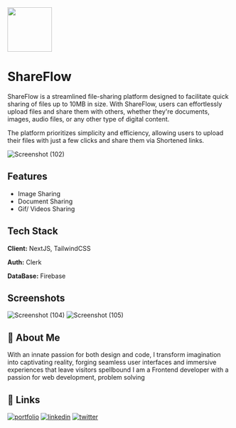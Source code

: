 <img src="https://github.com/DeveloperAshish8/ShareFlow/assets/90233808/ee96dc6f-ff48-4e12-8ca1-f1ab2b7d11a4" width="100" height="100">



# ShareFlow 
ShareFlow is a streamlined file-sharing platform designed to facilitate quick sharing of files up to 10MB in size. With ShareFlow, users can effortlessly upload files and share them with others, whether they're documents, images, audio files, or any other type of digital content.

The platform prioritizes simplicity and efficiency, allowing users to upload their files with just a few clicks and share them via Shortened links.

![Screenshot (102)](https://github.com/DeveloperAshish8/ShareFlow/assets/90233808/49fa9359-b1c9-4ad6-84fe-28c076eea99b)

## Features

- Image Sharing
- Document Sharing
- Gif/ Videos Sharing

## Tech Stack

**Client:** NextJS, TailwindCSS

**Auth:** Clerk

**DataBase:** Firebase

## Screenshots
![Screenshot (104)](https://github.com/DeveloperAshish8/ShareFlow/assets/90233808/8aa09cf9-b0e0-4447-8f66-5307aa69b310)
![Screenshot (105)](https://github.com/DeveloperAshish8/ShareFlow/assets/90233808/778d993f-1408-4e1f-868f-bc6f5862c9ae)


## 🚀 About Me

With an innate passion for both design and code, I transform imagination into captivating reality, forging seamless user interfaces and immersive experiences that leave visitors spellbound
I am a Frontend developer with a passion for web development, problem solving

## 🔗 Links

[![portfolio](https://img.shields.io/badge/my_portfolio-000?style=for-the-badge&logo=ko-fi&logoColor=white)](https://ashish4.vercel.app/)
[![linkedin](https://img.shields.io/badge/linkedin-0A66C2?style=for-the-badge&logo=linkedin&logoColor=white)](https://www.linkedin.com/in/ashish-kumar-4566211a3/)
[![twitter](https://img.shields.io/badge/twitter-1DA1F2?style=for-the-badge&logo=twitter&logoColor=white)](https://twitter.com/Ashishk23857136)
